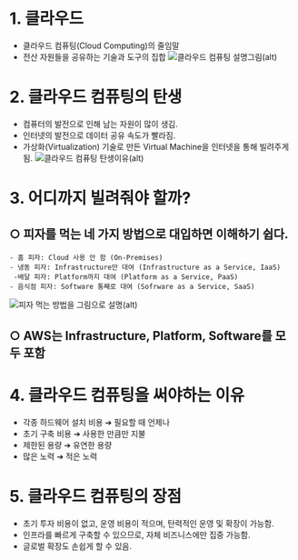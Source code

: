 # 1. 클라우드
- 클라우드 컴퓨팅(Cloud Computing)의 줄임말
- 전산 자원들을 공유하는 기술과 도구의 집합
![클라우드 컴퓨팅 설명그림(alt)](https://cdn.frontoverflow.com/document/first-met-aws/images/chapter_01/wikipedia_cloud_computing.jpeg "")

# 2. 클라우드 컴퓨팅의 탄생
- 컴퓨터의 발전으로 인해 남는 자원이 많이 생김.
- 인터넷의 발전으로 데이터 공유 속도가 빨라짐.
- 가상화(Virtualization) 기술로 만든 Virtual Machine을 인터넷을 통해 빌려주게 됨.
![클라우드 컴퓨팅 탄생이유(alt)](https://cdn.frontoverflow.com/document/first-met-aws/images/chapter_01/born_of_cloud_computing.jpeg "")
  
# 3. 어디까지 빌려줘야 할까?
  ## ○ 피자를 먹는 네 가지 방법으로 대입하면 이해하기 쉽다.
    - 홈 피자: Cloud 사용 안 함 (On-Premises)
    - 냉동 피자: Infrastructure만 대여 (Infrastructure as a Service, IaaS)
     -배달 피자: Platform까지 대여 (Platform as a Service, PaaS)
    - 음식점 피자: Software 통째로 대여 (Sofrware as a Service, SaaS)
![피자 먹는 방법을 그림으로 설명(alt)](https://cdn.frontoverflow.com/document/first-met-aws/images/chapter_01/pizza_as_a_service_cloud.jpeg "")
  ## ○ AWS는 Infrastructure, Platform, Software를 모두 포함
    
# 4. 클라우드 컴퓨팅을 써야하는 이유
  - 각종 하드웨어 설치 비용 ➔ 필요할 때 언제나
  - 초기 구축 비용 ➔ 사용한 만큼만 지불
  - 제한된 용량 ➔ 유연한 용량
  - 많은 노력 ➔ 적은 노력
    
# 5. 클라우드 컴퓨팅의 장점
  - 초기 투자 비용이 없고, 운영 비용이 적으며, 탄력적인 운영 및 확장이 가능함.
  - 인프라를 빠르게 구축할 수 있으므로, 자체 비즈니스에만 집중 가능함.
  - 글로벌 확장도 손쉽게 할 수 있음.
